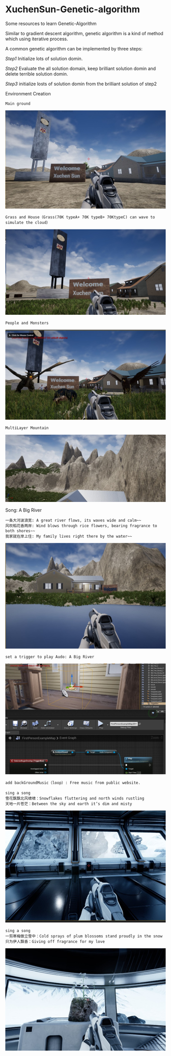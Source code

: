 # XuchenSun-Genetic-algorithm
Some resources to learn Genetic-Algorithm

Similar to gradient descent algorithm, genetic algorithm is a kind of method which using iterative process.

A common genetic algorithm can be implemented by three steps:

*Step1*
Initialize lots of solution domin. 

*Step2*
Evaluate the all solution domain, keep brilliant solution domin and delete terrible solution domin.

*Step3*
initialize losts of solution domin from the brilliant solution of step2


Environment Creation

    Main ground

![](https://github.com/XuchenSun/GameAI-based-on-GA/blob/main/environment1.jpg)

    Grass and House（Grass(70K typeA+ 70K typeB+ 70KtypeC) can wave to simulate the cloud）
    
![](https://github.com/XuchenSun/GameAI-based-on-GA/blob/main/envGrass.jpg)

    People and Monsters
    
  ![](https://github.com/XuchenSun/GameAI-based-on-GA/blob/main/envPeopleAndMonster.jpg)
  
    MultiLayer Mountain
    
  ![](https://github.com/XuchenSun/GameAI-based-on-GA/blob/main/envMultiLayerMontain.jpg)

Song: A Big River

    一条大河波浪宽: A great river flows, its waves wide and calm~~
    风吹稻花香两岸: Wind blows through rice flowers, bearing fragrance to both shores~~
    我家就在岸上住: My family lives right there by the water~~
    
 ![](https://github.com/XuchenSun/GameAI-based-on-GA/blob/main/%E4%B8%80%E6%9D%A1%E5%A4%A7%E6%B2%B3%E6%B3%A2%E6%B5%AA%E5%AE%BD.jpg)
 
    set a trigger to play Audo: A Big River
    
![](https://github.com/XuchenSun/GameAI-based-on-GA/blob/main/setAtriggerToPlayABigRiver.jpg)

    add backGroundMusic（loop）: Free music from public website.

    sing a song 
    雪花飘飘北风啸啸：Snowflakes fluttering and north winds rustling
    天地一片苍茫：Between the sky and earth it’s dim and misty
 

![](https://github.com/XuchenSun/GameAI-based-on-GA/blob/main/XueHuaPiaoPiao.jpg)

    sing a song 
    一剪寒梅傲立雪中：Cold sprays of plum blossoms stand proudly in the snow
    只为伊人飘香：Giving off fragrance for my love
    
![](https://github.com/XuchenSun/GameAI-based-on-GA/blob/main/YiJianHanMei.jpg)

